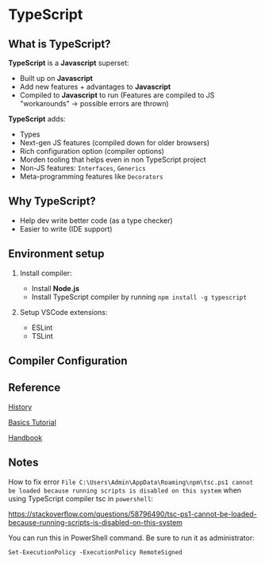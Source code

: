 # TypeScript

## What is TypeScript?

**TypeScript** is a **Javascript** superset:

- Built up on **Javascript**
- Add new features + advantages to **Javascript**
- Compiled to **Javascript** to run (Features are compiled to JS "workarounds" -> possible errors are thrown)

**TypeScript** adds:

- Types
- Next-gen JS features (compiled down for older browsers)
- Rich configuration option (compiler options)
- Morden tooling that helps even in non TypeScript project
- Non-JS features: `Interfaces`, `Generics`
- Meta-programming features like `Decorators`

## Why TypeScript?

- Help dev write better code (as a type checker)
- Easier to write (IDE support)

## Environment setup

1. Install compiler: 
   - Install **Node.js**
   - Install TypeScript compiler by running `npm install -g typescript`

2. Setup VSCode extensions:
   - ESLint
   - TSLint

## Compiler Configuration

## Reference

[History][1]

[Basics Tutorial][1]

[Handbook][2]

## Notes

How to fix error `File C:\Users\Admin\AppData\Roaming\npm\tsc.ps1 cannot be loaded because running scripts is disabled on this system` when using TypeScript compiler tsc in `powershell`:

https://stackoverflow.com/questions/58796490/tsc-ps1-cannot-be-loaded-because-running-scripts-is-disabled-on-this-system

You can run this in PowerShell command. Be sure to run it as administrator:

`Set-ExecutionPolicy -ExecutionPolicy RemoteSigned`

[1]: https://www.youtube.com/watch?v=EUlM3wx546o&list=PLcxCpYQgiy85BLXBxPh4hR8Dl88ESiket&index=6&ab_channel=uidotdev
[2]: https://www.youtube.com/watch?v=BwuLxPH8IDs&list=PLcxCpYQgiy85BLXBxPh4hR8Dl88ESiket&index=4&t=27s&ab_channel=Academind
[3]: https://www.TypeScriptlang.org/docs/handbook/intro.html